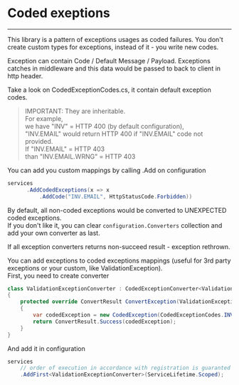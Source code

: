 ﻿# Coded exeptions
____
This library is a pattern of exceptions usages as coded failures.
You don't create custom types for exceptions, instead of it - you write new codes.  

Exception can contain Code / Default Message / Payload. Exceptions catches in middleware
and this data would be passed to back to client in http header.  

Take a look on CodedExceptionCodes.cs, it contain default exception codes.  

> IMPORTANT:
> They are inheritable.  
> For example,  
> we have "INV" = HTTP 400 (by default configuration),  
> "INV.EMAIL" would return HTTP 400 if "INV.EMAIL" code not provided.  
> If "INV.EMAIL" = HTTP 403  
> than "INV.EMAIL.WRNG" = HTTP 403

You can add you custom mappings by calling .Add on configuration
```c#
services
      .AddCodedExceptions(x => x
          .AddCode("INV.EMAIL", HttpStatusCode.Forbidden))
```

By default, all non-coded exceptions would be converted to UNEXPECTED coded exceptions.  
If you don't like it, you can clear `configuration.Converters` collection and add your own converter as last.  

If all exception converters returns non-succeed result - exception rethrown.  

You can add exceptions to coded exceptions mappings (useful for 3rd party exceptions or your custom, like ValidationException).  
First, you need to create converter
```c#
class ValidationExceptionConverter : CodedExceptionConverter<ValidationException>
{
    protected override ConvertResult ConvertException(ValidationException ex)
    {
        var codedException = new CodedException(CodedExceptionCodes.INVALID);
        return ConvertResult.Success(codedException);
    }
}
```
And add it in configuration
```c#
services
    // order of execution in accordance with registration is guaranted
    .AddFirst<ValidationExceptionConverter>(ServiceLifetime.Scoped);
```